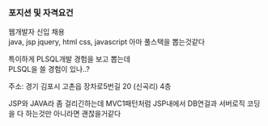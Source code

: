 ### 포지션 및 자격요건
웹개발자 신입 채용  
java, jsp jquery, html css, javascript  아마 풀스택을 뽑는것같다  

특이하게 PLSQL개발 경험을 보고 뽑는데  
PLSQL을 쓸 경험이 있나..?  

주소:
경기 김포시 고촌읍 장차로5번길 20 (신곡리) 4층  

JSP와 JAVA라 좀 걸리긴하는데 MVC1패턴처럼 JSP내에서 DB연걸과 서버로직 코딩을 다 하는것만 아니라면 괜찮을거같다
